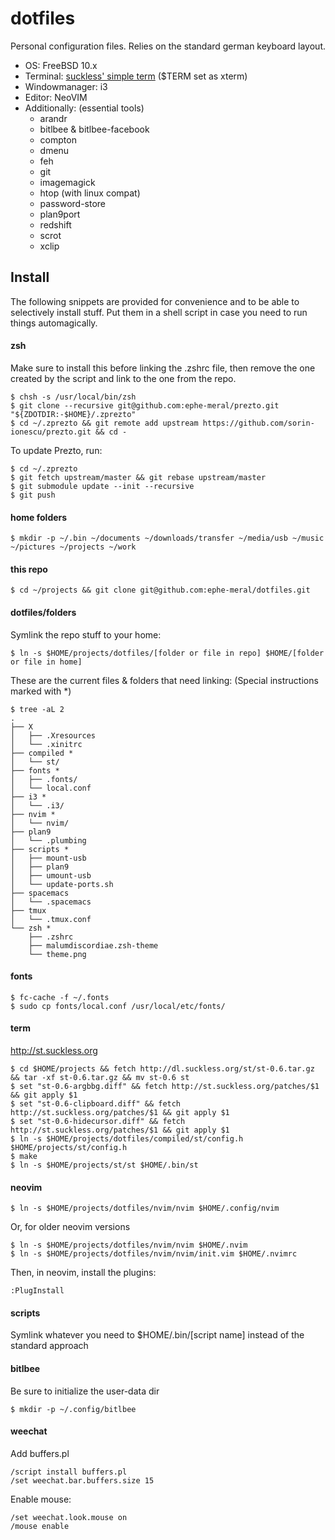 # dotfiles

Personal configuration files.
Relies on the standard german keyboard layout.

- OS: FreeBSD 10.x
- Terminal: [suckless' simple term](http://st.suckless.org) ($TERM set as xterm)
- Windowmanager: i3
- Editor: NeoVIM
- Additionally: (essential tools)
  - arandr
  - bitlbee & bitlbee-facebook
  - compton
  - dmenu
  - feh
  - git
  - imagemagick
  - htop (with linux compat)
  - password-store
  - plan9port
  - redshift
  - scrot
  - xclip

## Install

The following snippets are provided for convenience and to be able to selectively install stuff. Put them in a shell script in case you need to run things automagically.

#### zsh

Make sure to install this before linking the .zshrc file, then remove the one created
by the script and link to the one from the repo.

```
$ chsh -s /usr/local/bin/zsh
$ git clone --recursive git@github.com:ephe-meral/prezto.git "${ZDOTDIR:-$HOME}/.zprezto"
$ cd ~/.zprezto && git remote add upstream https://github.com/sorin-ionescu/prezto.git && cd -
```

To update Prezto, run:

```
$ cd ~/.zprezto
$ git fetch upstream/master && git rebase upstream/master
$ git submodule update --init --recursive
$ git push
```

#### home folders

```
$ mkdir -p ~/.bin ~/documents ~/downloads/transfer ~/media/usb ~/music ~/pictures ~/projects ~/work
```

#### this repo

```
$ cd ~/projects && git clone git@github.com:ephe-meral/dotfiles.git
```

#### dotfiles/folders

Symlink the repo stuff to your home:

```
$ ln -s $HOME/projects/dotfiles/[folder or file in repo] $HOME/[folder or file in home]
```

These are the current files & folders that need linking: (Special instructions marked with \*)

```
$ tree -aL 2
.
├── X
│   ├── .Xresources
│   └── .xinitrc
├── compiled *
│   └── st/
├── fonts *
│   ├── .fonts/
│   └── local.conf
├── i3 *
│   └── .i3/
├── nvim *
│   └── nvim/
├── plan9
│   └── .plumbing
├── scripts *
│   ├── mount-usb
│   ├── plan9
│   ├── umount-usb
│   └── update-ports.sh
├── spacemacs
│   └── .spacemacs
├── tmux
│   └── .tmux.conf
└── zsh *
    ├── .zshrc
    ├── malumdiscordiae.zsh-theme
    └── theme.png
```

#### fonts

```
$ fc-cache -f ~/.fonts
$ sudo cp fonts/local.conf /usr/local/etc/fonts/
```

#### term

http://st.suckless.org

````
$ cd $HOME/projects && fetch http://dl.suckless.org/st/st-0.6.tar.gz && tar -xf st-0.6.tar.gz && mv st-0.6 st
$ set "st-0.6-argbbg.diff" && fetch http://st.suckless.org/patches/$1 && git apply $1
$ set "st-0.6-clipboard.diff" && fetch http://st.suckless.org/patches/$1 && git apply $1
$ set "st-0.6-hidecursor.diff" && fetch http://st.suckless.org/patches/$1 && git apply $1
$ ln -s $HOME/projects/dotfiles/compiled/st/config.h $HOME/projects/st/config.h
$ make
$ ln -s $HOME/projects/st/st $HOME/.bin/st
````

#### neovim

```
$ ln -s $HOME/projects/dotfiles/nvim/nvim $HOME/.config/nvim
```

Or, for older neovim versions

```
$ ln -s $HOME/projects/dotfiles/nvim/nvim $HOME/.nvim
$ ln -s $HOME/projects/dotfiles/nvim/nvim/init.vim $HOME/.nvimrc
```

Then, in neovim, install the plugins:

```
:PlugInstall
```

#### scripts

Symlink whatever you need to $HOME/.bin/[script name] instead of the standard approach

#### bitlbee

Be sure to initialize the user-data dir

```
$ mkdir -p ~/.config/bitlbee
```

#### weechat

Add buffers.pl

```
/script install buffers.pl
/set weechat.bar.buffers.size 15
```

Enable mouse:

```
/set weechat.look.mouse on
/mouse enable
```
